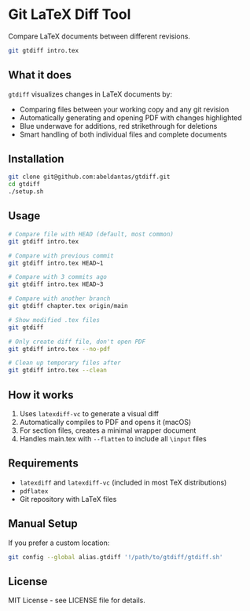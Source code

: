 # Git LaTeX Diff Tool

Compare LaTeX documents between different revisions.

```bash
git gtdiff intro.tex
```

## What it does

`gtdiff` visualizes changes in LaTeX documents by:
- Comparing files between your working copy and any git revision
- Automatically generating and opening PDF with changes highlighted
- Blue underwave for additions, red strikethrough for deletions
- Smart handling of both individual files and complete documents

## Installation

```bash
git clone git@github.com:abeldantas/gtdiff.git
cd gtdiff
./setup.sh
```

## Usage

```bash
# Compare file with HEAD (default, most common)
git gtdiff intro.tex

# Compare with previous commit
git gtdiff intro.tex HEAD~1

# Compare with 3 commits ago
git gtdiff intro.tex HEAD~3

# Compare with another branch
git gtdiff chapter.tex origin/main

# Show modified .tex files
git gtdiff

# Only create diff file, don't open PDF
git gtdiff intro.tex --no-pdf

# Clean up temporary files after
git gtdiff intro.tex --clean
```

## How it works

1. Uses `latexdiff-vc` to generate a visual diff
2. Automatically compiles to PDF and opens it (macOS)
3. For section files, creates a minimal wrapper document
4. Handles main.tex with `--flatten` to include all `\input` files

## Requirements

- `latexdiff` and `latexdiff-vc` (included in most TeX distributions)
- `pdflatex`
- Git repository with LaTeX files

## Manual Setup

If you prefer a custom location:

```bash
git config --global alias.gtdiff '!/path/to/gtdiff/gtdiff.sh'
```

## License

MIT License - see LICENSE file for details.
